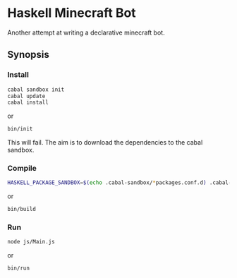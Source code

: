 Haskell Minecraft Bot
=====================

Another attempt at writing a declarative minecraft bot.

Synopsis
--------

### Install

```bash
cabal sandbox init
cabal update
cabal install
```

or

```bash
bin/init
```

This will fail. The aim is to download the dependencies to the cabal sandbox.

### Compile

```bash
HASKELL_PACKAGE_SANDBOX=$(echo .cabal-sandbox/*packages.conf.d) .cabal-sandbox/bin/fay -o js/Main.js src/Main.hs
```

or

```bash
bin/build
```

### Run

```bash
node js/Main.js
```

or

```bash
bin/run
```

